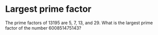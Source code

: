 # Largest prime factor

The prime factors of 13195 are 5, 7, 13, and 29.
What is the largest prime factor of the number 600851475143?

